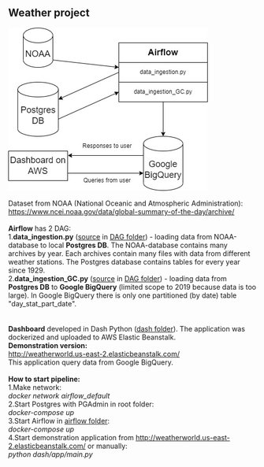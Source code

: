 <h2><strong>Weather project</strong></h2>

<IMG SRC="diagram.jpg">

Dataset from NOAA (National Oceanic and Atmospheric Administration):
<BR>
https://www.ncei.noaa.gov/data/global-summary-of-the-day/archive/
<BR>
<BR>
<strong>Airflow</strong> has 2 DAG:
<BR>
1.<strong>data_ingestion.py</strong> (<A href="./airflow/dags/data_ingestion.py">source</A> in <A href="./airflow/dags">DAG folder</A>) - loading data from NOAA-database to local <strong>Postgres DB</strong>. The NOAA-database contains many archives by year. Each archives contain many files with data from different weather stations. The Postgres database contains tables for every year since 1929.
<BR>
2.<strong>data_ingestion_GC.py</strong> (<A href="./airflow/dags/data_ingestion_GC.py">source</A> in <A href="./airflow/dags">DAG folder</A>) - loading data from <strong>Postgres DB</strong> to <strong>Google BigQuery</strong> (limited scope to 2019 because data is too large). In Google BigQuery there is only one partitioned (by date) table "day_stat_part_date". 
<BR>
<BR>  
<strong>Dashboard</strong> developed in Dash Python (<A href="./dash">dash folder</A>). The application was dockerized and uploaded to AWS Elastic Beanstalk.<BR>
<strong>Demonstration version:</strong><BR>
http://weatherworld.us-east-2.elasticbeanstalk.com/
<BR>
This application query data from Google BigQuery.
<BR><BR>
<strong>How to start pipeline:</strong><BR>
1.Make network:<BR>
<i>docker network airflow_default</i><BR>
2.Start Postgres with PGAdmin in root folder:<BR>
<i>docker-compose up</i><BR>
3.Start Airflow in <A href="./airflow">airflow folder</A>:<BR>
<i>docker-compose up</i><BR>
4.Start demonstration application from http://weatherworld.us-east-2.elasticbeanstalk.com/ or manually:<BR>
<i>python dash/app/main.py</i>
